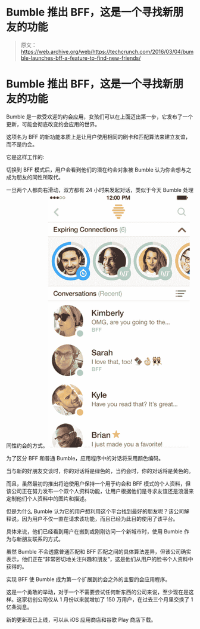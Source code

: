 # Bumble 推出 BFF，这是一个寻找新朋友的功能

> 原文：<https://web.archive.org/web/https://techcrunch.com/2016/03/04/bumble-launches-bff-a-feature-to-find-new-friends/>

# Bumble 推出 BFF，这是一个寻找新朋友的功能

Bumble 是一款受欢迎的约会应用，女孩们可以在上面迈出第一步，它发布了一个更新，可能会彻底改变约会应用的世界。

这项名为 BFF 的新功能本质上是让用户使用相同的刷卡和匹配算法来建立友谊，而不是约会。

它是这样工作的:

切换到 BFF 模式后，用户会看到他们的潜在约会对象被 Bumble 认为你会想与之成为朋友的同性所取代。

一旦两个人都向右滑动，双方都有 24 小时来发起对话，类似于今天 Bumble 处理同性约会的方式。![Screen Shot 2016-02-24 at 10.31.18 PM](img/90d572c5fb6e86042bbe52a6dd424c78.png)

为了区分 BFF 和普通 Bumble，应用程序中的对话将采用颜色编码。

当与新的好朋友交谈时，你的对话将是绿色的，当约会时，你的对话将是黄色的。

而且，虽然最初的推出将迫使用户保持一个用于约会和 BFF 模式的个人资料，但该公司正在努力发布一个双个人资料功能，让用户根据他们是寻求友谊还是浪漫来定制他们个人资料中的图片和描述。

但是为什么 Bumble 认为它的用户想利用这个平台找到最好的朋友呢？该公司解释说，因为用户不仅一直在请求该功能，而且已经为此目的使用了该平台。

具体来说，他们已经看到用户在搬到或刚刚访问一个新城市时，使用 Bumble 作为与新朋友联系的方式。

虽然 Bumble 不会透露普通匹配和 BFF 匹配之间的具体算法差异，但该公司确实表示，他们正在“非常密切地关注兴趣和朋友”，这是他们从用户的脸书个人资料中获得的。

实现 BFF 使 Bumble 成为第一个扩展到约会之外的主要约会应用程序。

这是一个勇敢的举动，对于一个不需要尝试任何新东西的公司来说，至少现在是这样。这家初创公司仅从 1 月份以来就增加了 150 万用户，在过去三个月里交换了 1 亿条消息。

新的更新现已上线，可以从 iOS 应用商店和谷歌 Play 商店下载。